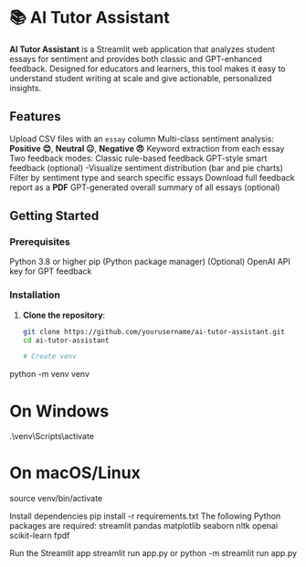 # 📚 AI Tutor Assistant

**AI Tutor Assistant** is a Streamlit web application that analyzes student essays for sentiment and provides both classic and GPT-enhanced feedback. Designed for educators and learners, this tool makes it easy to understand student writing at scale and give actionable, personalized insights.



##  Features

  Upload CSV files with an `essay` column
 Multi-class sentiment analysis: **Positive 😊**, **Neutral 😐**, **Negative 😠**
 Keyword extraction from each essay
 Two feedback modes:
   Classic rule-based feedback
   GPT-style smart feedback (optional)
-Visualize sentiment distribution (bar and pie charts)
 Filter by sentiment type and search specific essays
 Download full feedback report as a **PDF**
 GPT-generated overall summary of all essays (optional)



## Getting Started

###  Prerequisites

Python 3.8 or higher
 pip (Python package manager)
 (Optional) OpenAI API key for GPT feedback

###  Installation

1. **Clone the repository**:
   ```bash
   git clone https://github.com/yourusername/ai-tutor-assistant.git
   cd ai-tutor-assistant

   # Create venv
python -m venv venv

# On Windows
.\venv\Scripts\activate

# On macOS/Linux
source venv/bin/activate


Install dependencies
pip install -r requirements.txt
The following Python packages are required:
streamlit
pandas
matplotlib
seaborn
nltk
openai
scikit-learn
fpdf

Run the Streamlit app
streamlit run app.py
or
python -m streamlit run app.py


